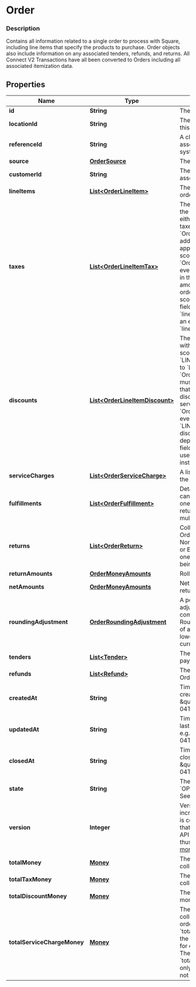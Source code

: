 
# Order

### Description

Contains all information related to a single order to process with Square, including line items that specify the products to purchase. Order objects also include information on any associated tenders, refunds, and returns.  All Connect V2 Transactions have all been converted to Orders including all associated itemization data.

## Properties
Name | Type | Description | Notes
------------ | ------------- | ------------- | -------------
**id** | **String** | The order&#39;s unique ID. |  [optional]
**locationId** | **String** | The ID of the merchant location this order is associated with. | 
**referenceId** | **String** | A client specified identifier to associate an entity in another system with this order. |  [optional]
**source** | [**OrderSource**](OrderSource.md) | The origination details of the order. |  [optional]
**customerId** | **String** | The [Customer](#type-customer) ID of the customer associated with the order. |  [optional]
**lineItems** | [**List&lt;OrderLineItem&gt;**](OrderLineItem.md) | The line items included in the order. |  [optional]
**taxes** | [**List&lt;OrderLineItemTax&gt;**](OrderLineItemTax.md) | The list of all taxes associated with the order.  Taxes can be scoped to either &#x60;ORDER&#x60; or &#x60;LINE_ITEM&#x60;. For taxes with &#x60;LINE_ITEM&#x60; scope, an &#x60;OrderLineItemAppliedTax&#x60; must be added to each line item that the tax applies to. For taxes with &#x60;ORDER&#x60; scope, the server will generate an &#x60;OrderLineItemAppliedTax&#x60; for every line item.  On reads, each tax in the list will include the total amount of that tax applied to the order.  __IMPORTANT__: If &#x60;LINE_ITEM&#x60; scope is set on any taxes in this field, usage of the deprecated &#x60;line_items.taxes&#x60; field will result in an error. Please use &#x60;line_items.applied_taxes&#x60; instead. |  [optional]
**discounts** | [**List&lt;OrderLineItemDiscount&gt;**](OrderLineItemDiscount.md) | The list of all discounts associated with the order.  Discounts can be scoped to either &#x60;ORDER&#x60; or &#x60;LINE_ITEM&#x60;. For discounts scoped to &#x60;LINE_ITEM&#x60;, an &#x60;OrderLineItemAppliedDiscount&#x60; must be added to each line item that the discount applies to. For discounts with &#x60;ORDER&#x60; scope, the server will generate an &#x60;OrderLineItemAppliedDiscount&#x60; for every line item.  __IMPORTANT__: If &#x60;LINE_ITEM&#x60; scope is set on any discounts in this field, usage of the deprecated &#x60;line_items.discounts&#x60; field will result in an error. Please use &#x60;line_items.applied_discounts&#x60; instead. |  [optional]
**serviceCharges** | [**List&lt;OrderServiceCharge&gt;**](OrderServiceCharge.md) | A list of service charges applied to the order. |  [optional]
**fulfillments** | [**List&lt;OrderFulfillment&gt;**](OrderFulfillment.md) | Details on order fulfillment.  Orders can only be created with at most one fulfillment. However, orders returned by the API may contain multiple fulfillments. |  [optional]
**returns** | [**List&lt;OrderReturn&gt;**](OrderReturn.md) | Collection of items from sale Orders being returned in this one. Normally part of an Itemized Return or Exchange.  There will be exactly one &#x60;Return&#x60; object per sale Order being referenced. |  [optional]
**returnAmounts** | [**OrderMoneyAmounts**](OrderMoneyAmounts.md) | Rollup of returned money amounts. |  [optional]
**netAmounts** | [**OrderMoneyAmounts**](OrderMoneyAmounts.md) | Net money amounts (sale money - return money). |  [optional]
**roundingAdjustment** | [**OrderRoundingAdjustment**](OrderRoundingAdjustment.md) | A positive or negative rounding adjustment to the total of the order, commonly used to apply Cash Rounding when the minimum unit of account is smaller than the lowest physical denomination of currency. |  [optional]
**tenders** | [**List&lt;Tender&gt;**](Tender.md) | The Tenders which were used to pay for the Order. |  [optional]
**refunds** | [**List&lt;Refund&gt;**](Refund.md) | The Refunds that are part of this Order. |  [optional]
**createdAt** | **String** | Timestamp for when the order was created. In RFC 3339 format, e.g., \&quot;2016-09-04T23:59:33.123Z\&quot;. |  [optional]
**updatedAt** | **String** | Timestamp for when the order was last updated. In RFC 3339 format, e.g., \&quot;2016-09-04T23:59:33.123Z\&quot;. |  [optional]
**closedAt** | **String** | Timestamp for when the order was closed. In RFC 3339 format, e.g., \&quot;2016-09-04T23:59:33.123Z\&quot;. |  [optional]
**state** | **String** | The current state of the order. &#x60;OPEN&#x60;,&#x60;COMPLETED&#x60;,&#x60;CANCELED&#x60; See [OrderState](#type-orderstate) for possible values |  [optional]
**version** | **Integer** | Version number which is incremented each time an update is committed to the order. Orders that were not created through the API will not include a version and thus cannot be updated.  [Read more about working with versions](/orders-api/manage-orders#update-orders). |  [optional]
**totalMoney** | [**Money**](Money.md) | The total amount of money to collect for the order. |  [optional]
**totalTaxMoney** | [**Money**](Money.md) | The total tax amount of money to collect for the order. |  [optional]
**totalDiscountMoney** | [**Money**](Money.md) | The total discount amount of money to collect for the order. |  [optional]
**totalServiceChargeMoney** | [**Money**](Money.md) | The total amount of money collected in service charges for the order.  Note: &#x60;total_service_charge_money&#x60; is the sum of &#x60;applied_money&#x60; fields for each individual service charge. Therefore, &#x60;total_service_charge_money&#x60; will only include inclusive tax amounts, not additive tax amounts. |  [optional]



